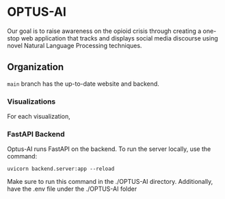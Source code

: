 # OPTUS-AI
Our goal is to raise awareness on the opioid crisis through creating a one-stop web application that tracks and displays social media discourse using novel Natural Language Processing techniques. 

## Organization
`main` branch has the up-to-date website and backend.

### Visualizations
For each visualization, 

### FastAPI Backend
Optus-AI runs FastAPI on the backend. To run the server locally, use the command:

```commandline
uvicorn backend.server:app --reload
```

Make sure to run this command in the ./OPTUS-AI directory.
Additionally, have the .env file under the ./OPTUS-AI folder